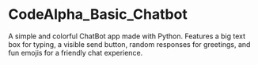 # CodeAlpha_Basic_Chatbot
A simple and colorful ChatBot app made with Python. Features a big text box for typing, a visible send button, random responses for greetings, and fun emojis for a friendly chat experience.
